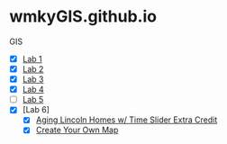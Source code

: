 # wmkyGIS.github.io
GIS

- [x] [Lab 1](https://github.com/wmkyGIS/wmkyGIS.github.io/blob/main/Lab%201.html)
- [x] [Lab 2](https://github.com/wmkyGIS/wmkyGIS.github.io/tree/main/lab2) 
- [x] [Lab 3](https://github.com/wmkyGIS/wmkyGIS.github.io/blob/main/Lab%203/Output%20Directory/index.html)
- [x] [Lab 4](https://github.com/wmkyGIS/wmkyGIS.github.io/tree/main/lab4)
- [ ] [Lab 5]()
- [x] [Lab 6]
    - [x]  [Aging Lincoln Homes w/ Time Slider Extra Credit](wmkyGIS.github.io/lab6/6_2index.html)
    - [x]  [Create Your Own Map](wmkygis.github.io/lab6/CYOmap_index.html)
